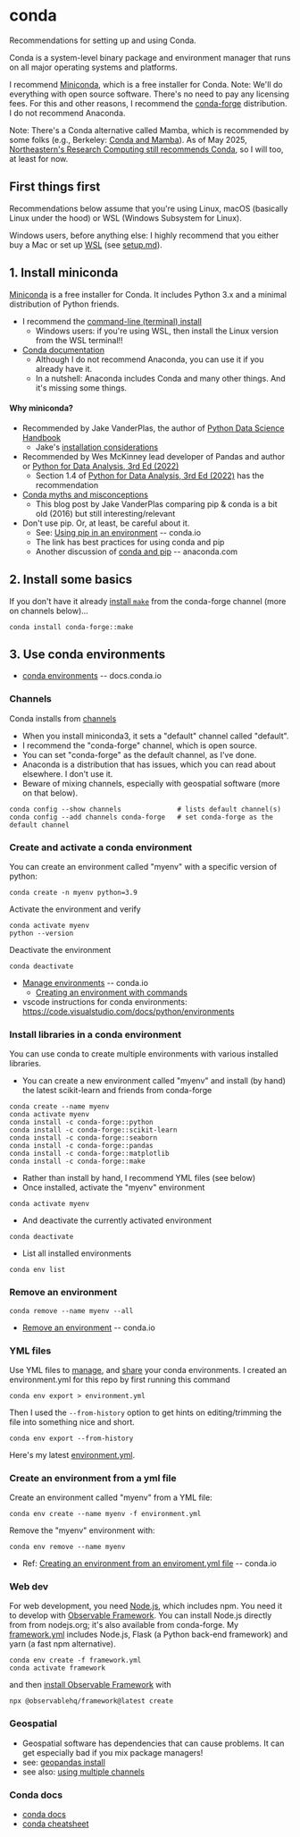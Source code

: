 # conda

Recommendations for setting up and using Conda.

Conda is a system-level binary package and environment manager that runs on all 
major operating systems and platforms. 

I recommend [Miniconda](https://docs.conda.io/projects/conda/en/stable/glossary.html#miniconda),
which is a free installer for Conda.
Note: We'll do everything with open source software.
There's no need to pay any licensing fees.
For this and other reasons, 
I recommend the [conda-forge](https://conda-forge.org/docs/) distribution.
I do not recommend Anaconda.

Note: There's a Conda alternative called Mamba, which is recommended by some folks
(e.g., Berkeley: [Conda and Mamba](https://statistics.berkeley.edu/computing/conda)). 
As of May 2025, [Northeastern's Research Computing still recommends Conda](https://rc-docs.northeastern.edu/en/latest/software/packagemanagers/conda.html), so I will too, at least for now.

## First things first

Recommendations below assume that you're using Linux, 
macOS (basically Linux under the hood) or WSL (Windows Subsystem for Linux).

Windows users, before anything else: I highly recommend that you either buy a Mac or set up 
[WSL](https://learn.microsoft.com/en-us/windows/wsl/about) (see [setup.md](setup.md)).

## 1. Install miniconda

[Miniconda](https://docs.conda.io/projects/conda/en/stable/glossary.html#miniconda) 
is a free installer for Conda.
It includes Python 3.x and a minimal distribution of Python friends.
* I recommend the [command-line (terminal) install](https://www.anaconda.com/docs/getting-started/miniconda/install)
  * Windows users: if you're using WSL, then install the Linux version from the WSL terminal!!
* [Conda documentation](https://docs.conda.io/projects/conda/en/stable/)
  * Although I do not recommend Anaconda, you can use it if you already have it.
  * In a nutshell: Anaconda includes Conda and many other things. And it's missing some things.

#### Why miniconda?

* Recommended by Jake VanderPlas, the author of [Python Data Science Handbook](https://github.com/jakevdp/PythonDataScienceHandbook/blob/master/notebooks/00.00-Preface.ipynb)
  * Jake's [installation considerations](https://jakevdp.github.io/PythonDataScienceHandbook/00.00-preface.html#Installation-Considerations)
* Recommended by Wes McKinney lead developer of Pandas and author or [Python for Data Analysis, 3rd Ed (2022)](https://wesmckinney.com)
  * Section 1.4 of [Python for Data Analysis, 3rd Ed (2022)](https://wesmckinney.com/book/preliminaries.html#installation_and_setup) has the recommendation
* [Conda myths and misconceptions](https://jakevdp.github.io/blog/2016/08/25/conda-myths-and-misconceptions/)
  * This blog post by Jake VanderPlas comparing pip & conda is a bit old (2016) but still interesting/relevant
* Don't use pip. Or, at least, be careful about it.
  * See: [Using pip in an environment](https://docs.conda.io/projects/conda/en/latest/user-guide/tasks/manage-environments.html#using-pip-in-an-environment) -- conda.io
  * The link has best practices for using conda and pip
  * Another discussion of [conda and pip](https://www.anaconda.com/blog/understanding-conda-and-pip) -- anaconda.com

## 2. Install some basics

If you don't have it already [install `make`](https://anaconda.org/conda-forge/make/) from
the conda-forge channel (more on channels below)...
```
conda install conda-forge::make
```

## 3. Use conda environments

* [conda environments](https://docs.conda.io/projects/conda/en/stable/glossary.html#conda-environment) -- docs.conda.io

### Channels

Conda installs from [channels](https://docs.conda.io/projects/conda/en/stable/user-guide/concepts/channels.html)

* When you install miniconda3, it sets a "default" channel called "default".
* I recommend the "conda-forge" channel, which is open source. 
* You can set "conda-forge" as the default channel, as I've done.
* Anaconda is a distribution that has issues, which you can read about elsewhere. I don't use it.
* Beware of mixing channels, especially with geospatial software (more on that below).
```
conda config --show channels              # lists default channel(s)
conda config --add channels conda-forge   # set conda-forge as the default channel
```

### Create and activate a conda environment

You can create an environment called "myenv" with a specific version of python:
```
conda create -n myenv python=3.9
```
Activate the environment and verify
```
conda activate myenv
python --version
```
Deactivate the environment
```
conda deactivate
```

* [Manage environments](https://conda.io/projects/conda/en/latest/user-guide/tasks/manage-environments.html) -- conda.io
  * [Creating an environment with commands](https://conda.io/projects/conda/en/latest/user-guide/tasks/manage-environments.html#creating-an-environment-with-commands)
* vscode instructions for conda environments: https://code.visualstudio.com/docs/python/environments

### Install libraries in a conda environment

You can use conda to create multiple environments with various installed libraries.

* You can create a new environment called "myenv" and install (by hand) the 
  latest scikit-learn and friends from conda-forge
```
conda create --name myenv
conda activate myenv
conda install -c conda-forge::python
conda install -c conda-forge::scikit-learn
conda install -c conda-forge::seaborn
conda install -c conda-forge::pandas
conda install -c conda-forge::matplotlib
conda install -c conda-forge::make
```
* Rather than install by hand, I recommend YML files (see below)
* Once installed, activate the "myenv" environment
```
conda activate myenv
```
* And deactivate the currently activated environment
```
conda deactivate
```
* List all installed environments
```
conda env list
```

### Remove an environment

```
conda remove --name myenv --all
```

* [Remove an environment](https://conda.io/projects/conda/en/latest/user-guide/tasks/manage-environments.html#removing-an-environment) -- conda.io

### YML files

Use YML files to [manage](https://conda.io/projects/conda/en/latest/user-guide/tasks/manage-environments.html),
and [share](https://conda.io/projects/conda/en/latest/user-guide/tasks/manage-environments.html#sharing-an-environment) your conda environments.
I created an environment.yml for this repo by first running this command
```
conda env export > environment.yml
```
Then I used the `--from-history` option to get hints on editing/trimming the file into something nice and short.
```
conda env export --from-history
```
Here's my latest [environment.yml](environment.yml).

### Create an environment from a yml file

Create an environment called "myenv" from a YML file:
```
conda env create --name myenv -f environment.yml
```
Remove the "myenv" environment with:
```
conda env remove --name myenv
```
* Ref: [Creating an environment from an enviroment.yml file](https://conda.io/projects/conda/en/latest/user-guide/tasks/manage-environments.html#creating-an-environment-from-an-environment-yml-file) -- conda.io

### Web dev

For web development, you need [Node.js](https://nodejs.org/en), which includes npm.
You need it to develop with [Observable Framework](https://observablehq.com/framework/).
You can install Node.js directly from from nodejs.org; it's also available from conda-forge.
My [framework.yml](framework.yml) includes Node.js, Flask (a Python back-end framework) 
and yarn (a fast npm alternative).
```
conda env create -f framework.yml
conda activate framework
```
and then [install Observable Framework](https://observablehq.com/framework/) with
```
npx @observablehq/framework@latest create
```

### Geospatial

* Geospatial software has dependencies that can cause problems.
  It can get especially bad if you mix package managers!
* see: [geopandas install](https://geopandas.org/en/stable/getting_started/install.html)
* see also: [using multiple channels](https://conda-forge.org/docs/user/tipsandtricks.html#using-multiple-channels)

### Conda docs

* [conda docs](https://docs.conda.io/projects/conda/en/latest/user-guide/tasks/manage-environments.html)
* [conda cheatsheet](https://docs.conda.io/projects/conda/en/latest/_downloads/843d9e0198f2a193a3484886fa28163c/conda-cheatsheet.pdf)

